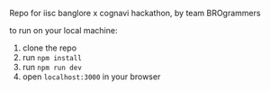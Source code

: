 Repo for iisc banglore x cognavi hackathon, by team BROgrammers

to run on your local machine:

1. clone the repo
2. run `npm install`
3. run `npm run dev`
4. open `localhost:3000` in your browser
